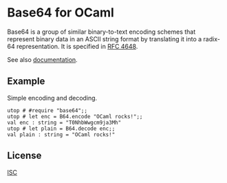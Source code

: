 Base64 for OCaml
================

Base64 is a group of similar binary-to-text encoding schemes that represent
binary data in an ASCII string format by translating it into a radix-64
representation.  It is specified in [RFC 4648][rfc4648].

See also [documentation][docs].

[rfc4648]: https://tools.ietf.org/html/rfc4648
[docs]: http://mirage.github.io/ocaml-base64

## Example

Simple encoding and decoding.

```shell
utop # #require "base64";;
utop # let enc = B64.encode "OCaml rocks!";;
val enc : string = "T0NhbWwgcm9ja3Mh"
utop # let plain = B64.decode enc;;
val plain : string = "OCaml rocks!"
```

## License

[ISC](https://www.isc.org/downloads/software-support-policy/isc-license/)
